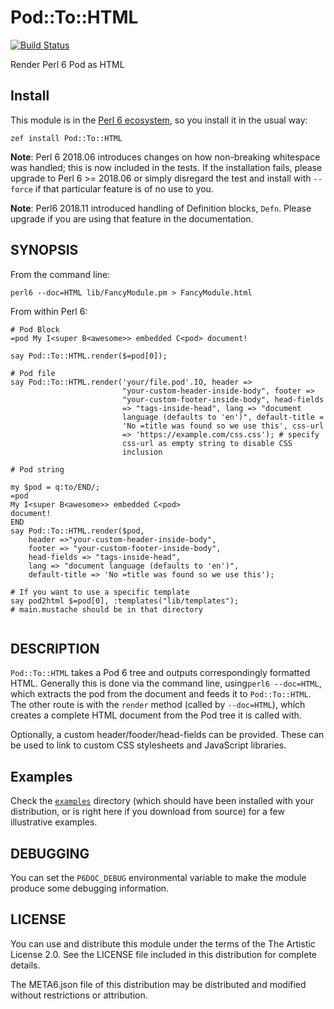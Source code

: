 # Pod::To::HTML

[![Build Status](https://travis-ci.org/perl6/Pod-To-HTML.svg?branch=master)](https://travis-ci.org/perl6/Pod-To-HTML)

Render Perl 6 Pod as HTML

## Install

This module is in the [Perl 6 ecosystem](https://modules.perl6.org), so you install it in the usual way:

    zef install Pod::To::HTML

**Note**: Perl 6 2018.06 introduces changes on how non-breaking
  whitespace was handled; this is now included in the tests. If
  the installation fails, please upgrade to Perl 6 >= 2018.06 or
  simply disregard the test and install with `--force` if that
  particular feature is of no use to you.

**Note**: Perl6 2018.11 introduced handling of Definition blocks,
`Defn`. Please upgrade if you are using that feature in the
documentation.

## SYNOPSIS

From the command line:

    perl6 --doc=HTML lib/FancyModule.pm > FancyModule.html

From within Perl 6:

```perl6
# Pod Block
=pod My I<super B<awesome>> embedded C<pod> document!

say Pod::To::HTML.render($=pod[0]);

# Pod file
say Pod::To::HTML.render('your/file.pod'.IO, header =>
                         "your-custom-header-inside-body", footer =>
                         "your-custom-footer-inside-body", head-fields
                         => "tags-inside-head", lang => "document
                         language (defaults to 'en')", default-title =
                         'No =title was found so we use this', css-url
                         => 'https://example.com/css.css'); # specify
                         css-url as empty string to disable CSS
                         inclusion

# Pod string

my $pod = q:to/END/;
=pod
My I<super B<awesome>> embedded C<pod>
document!
END
say Pod::To::HTML.render($pod,
    header =>"your-custom-header-inside-body",
    footer => "your-custom-footer-inside-body",
	head-fields => "tags-inside-head",
    lang => "document language (defaults to 'en')",
	default-title => 'No =title was found so we use this');

# If you want to use a specific template 
say pod2html $=pod[0], :templates("lib/templates");
# main.mustache should be in that directory


```
## DESCRIPTION

`Pod::To::HTML` takes a Pod 6 tree and outputs correspondingly
formatted HTML. Generally this is done via the command line,
using`perl6 --doc=HTML`, which extracts the pod from the document and
feeds it to `Pod::To::HTML`. The other route is with the `render`
method (called by `--doc=HTML`), which creates a complete HTML
document from the Pod tree it is called with.

Optionally, a custom header/fooder/head-fields can be
provided. These can be used to link to custom CSS stylesheets and
JavaScript libraries.

## Examples

Check the [`examples`](resources/examples/README.md) directory (which should have been installed with your distribution, or is right here if you download from source) for a few illustrative examples.

## DEBUGGING

You can set the `P6DOC_DEBUG` environmental variable to make the
module produce some debugging information. 


## LICENSE

You can use and distribute this module under the terms of the The Artistic License 2.0. See the LICENSE file included in this distribution for complete details.

The META6.json file of this distribution may be distributed and modified without restrictions or attribution.

